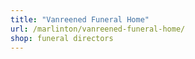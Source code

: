 ```yaml
---
title: "Vanreened Funeral Home"
url: /marlinton/vanreened-funeral-home/
shop: funeral directors
---
```

